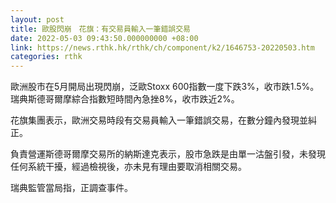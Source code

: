```yaml
---
layout: post
title: 歐股閃崩　花旗：有交易員輸入一筆錯誤交易
date: 2022-05-03 09:43:50.000000000 +08:00
link: https://news.rthk.hk/rthk/ch/component/k2/1646753-20220503.htm
categories: rthk
---
```


歐洲股市在5月開局出現閃崩，泛歐Stoxx 600指數一度下跌3%，收市跌1.5%。瑞典斯德哥爾摩綜合指數短時間內急挫8%，收市跌近2%。

花旗集團表示，歐洲交易時段有交易員輸入一筆錯誤交易，在數分鐘內發現並糾正。

負責營運斯德哥爾摩交易所的納斯達克表示，股市急跌是由單一沽盤引發，未發現任何系統干擾，經過檢視後，亦未見有理由要取消相關交易。

瑞典監管當局指，正調查事件。
